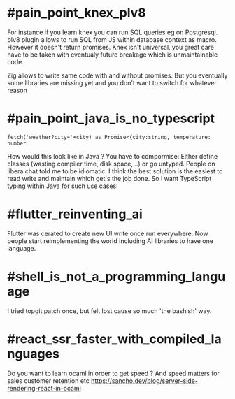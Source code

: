 # #pain_point_knex_plv8

For instance if you learn knex you can run SQL queries eg on Postgresql.
plv8 plugin allows to run SQL from JS within database context as macro.
However it doesn't return promises.
Knex isn't universal, you great care have to be taken with eventualy future
breakage which is unmaintainable code.

Zig allows to write same code with and without promises. But you eventually
some libraries are missing yet and you don't want to switch for whatever reason

# #pain_point_java_is_no_typescript

    fetch('weather?city='+city) as Promise<{city:string, temperature: number

How would this look like in Java ? You have to compormise:
Either define classes (wasting compiler time, disk space, ..) or go untyped.
People on libera chat told me to be idiomatic.
I think the best solution is the easiest to read write and maintain which get's the job done.
So I want TypeScript typing within Java for such use cases!

# #flutter_reinventing_ai

Flutter was cerated to create new UI write once run everywhere. Now people
start reimplementing the world including AI libraries to have one language.

# #shell_is_not_a_programming_language
I tried topgit patch once, but felt lost cause so much 'the bashish' way.

# #react_ssr_faster_with_compiled_languages
Do you want to learn ocaml in order to get speed ?
And speed matters for sales customer retention etc
https://sancho.dev/blog/server-side-rendering-react-in-ocaml
